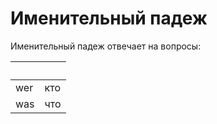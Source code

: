 #  Именительный падеж

Именительный падеж отвечает на вопросы: 

&nbsp;|&nbsp;
----|----
wer | кто
was | что
